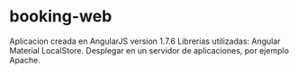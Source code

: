 # booking-web
Aplicacion creada en AngularJS version 1.7.6 Librerias utilizadas: Angular Material LocalStore.
Desplegar en un servidor de aplicaciones, por ejemplo Apache.
